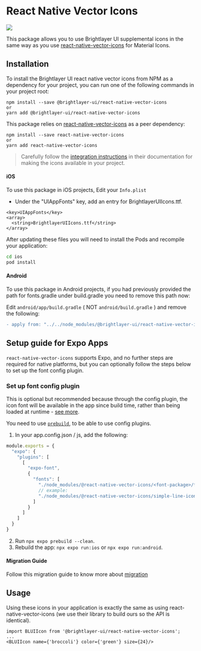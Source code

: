 # React Native Vector Icons

[![](https://img.shields.io/npm/v/@brightlayer-ui/react-native-vector-icons.svg?label=@brightlayer-ui/react-native-vectoricons&style=flat)](https://www.npmjs.com/package/@brightlayer-ui/react-native-vector-icons)

This package allows you to use Brightlayer UI supplemental icons in the same way as you use [react-native-vector-icons](https://www.npmjs.com/package/react-native-vector-icons) for Material Icons.

## Installation

To install the Brightlayer UI react native vector icons from NPM as a dependency for your project, you can run one of the following commands in your project root:

```
npm install --save @brightlayer-ui/react-native-vector-icons
or
yarn add @brightlayer-ui/react-native-vector-icons
```

This package relies on [react-native-vector-icons](https://www.npmjs.com/package/react-native-vector-icons) as a peer dependency:

```
npm install --save react-native-vector-icons
or
yarn add react-native-vector-icons
```

> Carefully follow the [integration instructions](https://github.com/oblador/react-native-vector-icons#installation) in their documentation for making the icons available in your project.

#### iOS

To use this package in iOS projects, Edit your `Info.plist`

-   Under the "UIAppFonts" key, add an entry for BrightlayerUIIcons.ttf.

```
<key>UIAppFonts</key>
<array>
  <string>BrightlayerUIIcons.ttf</string>
</array>

```

After updating these files you will need to install the Pods and recompile your application:

```sh
cd ios
pod install
```

#### Android

To use this package in Android projects, if you had previously provided the path for fonts.gradle under build.gradle you need to remove this path now:

Edit `android/app/build.gradle` ( NOT `android/build.gradle` ) and remove the following:

```diff
- apply from: "../../node_modules/@brightlayer-ui/react-native-vector-icons/fonts.gradle"
```

## Setup guide for Expo Apps

`react-native-vector-icons` supports Expo, and no further steps are required for native platforms, but you can optionally follow the steps below to set up the font config plugin.

### Set up font config plugin

This is optional but recommended because through the config plugin, the icon font will be available in the app since build time, rather than being loaded at runtime - [see more](https://docs.expo.dev/develop/user-interface/fonts/#with-expo-font-config-plugin).

You need to use [`prebuild`](https://docs.expo.dev/workflow/prebuild/), to be able to use config plugins.

1. In your app.config.json / js, add the following:

```js
module.exports = {
  "expo": {
    "plugins": [
      [
        "expo-font",
        {
          "fonts": [
            "./node_modules/@react-native-vector-icons/<font-package>/fonts/<font-file>.ttf",
            // example:
            "./node_modules/@react-native-vector-icons/simple-line-icons/fonts/SimpleLineIcons.ttf"
          ]
        }
      ]
    ]
  }
}
```

2. Run `npx expo prebuild --clean`.
3. Rebuild the app: `npx expo run:ios` or `npx expo run:android`.

#### Migration Guide

Follow this migration guide to know more about [migration](./Migration.md)

## Usage

Using these icons in your application is exactly the same as using react-native-vector-icons (we use their library to build ours so the API is identical).

```tsx
import BLUIIcon from '@brightlayer-ui/react-native-vector-icons';
...
<BLUIIcon name={'broccoli'} color={'green'} size={24}/>
```
